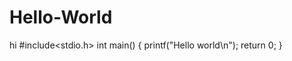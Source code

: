 # Hello-World
hi
<c>
  #include<stdio.h>
  int main()
  {
    printf("Hello world\n");
    return 0;
  }
